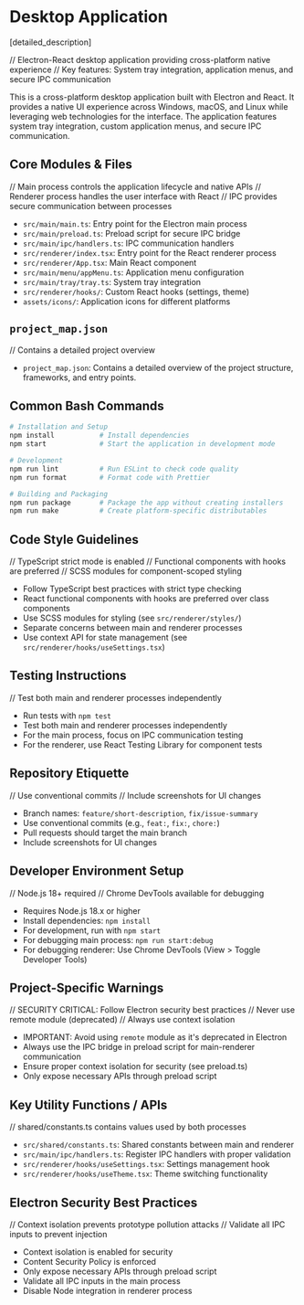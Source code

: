 # Desktop Application

[detailed_description]

// Electron-React desktop application providing cross-platform native experience
// Key features: System tray integration, application menus, and secure IPC communication

This is a cross-platform desktop application built with Electron and React. It provides a native UI experience across Windows, macOS, and Linux while leveraging web technologies for the interface. The application features system tray integration, custom application menus, and secure IPC communication.

## Core Modules & Files

// Main process controls the application lifecycle and native APIs
// Renderer process handles the user interface with React
// IPC provides secure communication between processes

- `src/main/main.ts`: Entry point for the Electron main process
- `src/main/preload.ts`: Preload script for secure IPC bridge
- `src/main/ipc/handlers.ts`: IPC communication handlers
- `src/renderer/index.tsx`: Entry point for the React renderer process
- `src/renderer/App.tsx`: Main React component
- `src/main/menu/appMenu.ts`: Application menu configuration
- `src/main/tray/tray.ts`: System tray integration
- `src/renderer/hooks/`: Custom React hooks (settings, theme)
- `assets/icons/`: Application icons for different platforms

## `project_map.json`

// Contains a detailed project overview

- `project_map.json`: Contains a detailed overview of the project structure, frameworks, and entry points.

## Common Bash Commands

```bash
# Installation and Setup
npm install           # Install dependencies
npm start             # Start the application in development mode

# Development
npm run lint          # Run ESLint to check code quality
npm run format        # Format code with Prettier

# Building and Packaging
npm run package       # Package the app without creating installers
npm run make          # Create platform-specific distributables
```

## Code Style Guidelines

// TypeScript strict mode is enabled
// Functional components with hooks are preferred
// SCSS modules for component-scoped styling

- Follow TypeScript best practices with strict type checking
- React functional components with hooks are preferred over class components
- Use SCSS modules for styling (see `src/renderer/styles/`)
- Separate concerns between main and renderer processes
- Use context API for state management (see `src/renderer/hooks/useSettings.tsx`)

## Testing Instructions

// Test both main and renderer processes independently

- Run tests with `npm test`
- Test both main and renderer processes independently
- For the main process, focus on IPC communication testing
- For the renderer, use React Testing Library for component tests

## Repository Etiquette

// Use conventional commits
// Include screenshots for UI changes

- Branch names: `feature/short-description`, `fix/issue-summary`
- Use conventional commits (e.g., `feat:`, `fix:`, `chore:`)
- Pull requests should target the main branch
- Include screenshots for UI changes

## Developer Environment Setup

// Node.js 18+ required
// Chrome DevTools available for debugging

- Requires Node.js 18.x or higher
- Install dependencies: `npm install`
- For development, run with `npm start`
- For debugging main process: `npm run start:debug`
- For debugging renderer: Use Chrome DevTools (View > Toggle Developer Tools)

## Project-Specific Warnings

// SECURITY CRITICAL: Follow Electron security best practices
// Never use remote module (deprecated)
// Always use context isolation

- IMPORTANT: Avoid using `remote` module as it's deprecated in Electron
- Always use the IPC bridge in preload script for main-renderer communication
- Ensure proper context isolation for security (see preload.ts)
- Only expose necessary APIs through preload script

## Key Utility Functions / APIs

// shared/constants.ts contains values used by both processes

- `src/shared/constants.ts`: Shared constants between main and renderer
- `src/main/ipc/handlers.ts`: Register IPC handlers with proper validation
- `src/renderer/hooks/useSettings.tsx`: Settings management hook
- `src/renderer/hooks/useTheme.tsx`: Theme switching functionality

## Electron Security Best Practices

// Context isolation prevents prototype pollution attacks
// Validate all IPC inputs to prevent injection

- Context isolation is enabled for security
- Content Security Policy is enforced
- Only expose necessary APIs through preload script
- Validate all IPC inputs in the main process
- Disable Node integration in renderer process